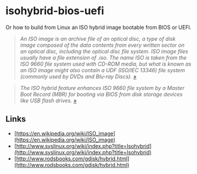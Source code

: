 # isohybrid-bios-uefi


Or how to build from Linux an ISO hybrid image bootable from BIOS or UEFI.

> *An ISO image is an archive file of an optical disc, a type of disk image composed of the data contents from every written sector on an optical disc, including the optical disc file system. ISO image files usually have a file extension of .iso. The name ISO is taken from the ISO 9660 file system used with CD-ROM media, but what is known as an ISO image might also contain a UDF (ISO/IEC 13346) file system (commonly used by DVDs and Blu-ray Discs).* [»](https://en.wikipedia.org/wiki/ISO_image)

> *The ISO hybrid feature enhances ISO 9660 file system by a Master Boot Record (MBR) for booting via BIOS from disk storage devices like USB flash drives.* [»](http://www.syslinux.org/wiki/index.php?title=Isohybrid)



## Links


- [https://en.wikipedia.org/wiki/ISO_image](https://en.wikipedia.org/wiki/ISO_image)
- [http://www.syslinux.org/wiki/index.php?title=Isohybrid](http://www.syslinux.org/wiki/index.php?title=Isohybrid)
- [http://www.rodsbooks.com/gdisk/hybrid.html](http://www.rodsbooks.com/gdisk/hybrid.html)
